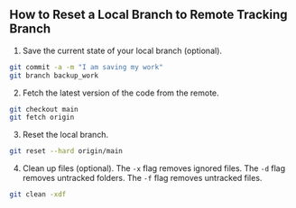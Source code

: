 ## How to Reset a Local Branch to Remote Tracking Branch

1. Save the current state of your local branch (optional).
```bash
git commit -a -m "I am saving my work"
git branch backup_work
```

2. Fetch the latest version of the code from the remote.
```bash
git checkout main
git fetch origin
```

3. Reset the local branch.
```bash
git reset --hard origin/main
```

4. Clean up files (optional).
	The `-x` flag removes ignored files.
	The `-d` flag removes untracked folders.
	The `-f` flag removes untracked files.
```bash
git clean -xdf
```

